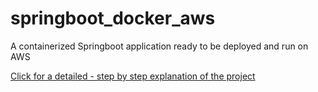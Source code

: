# springboot_docker_aws
A containerized Springboot application ready to be deployed and run on AWS

[Click for a detailed - step by step explanation of the project](https://www.linkedin.com/pulse/dockerizing-spring-boot-module-maven-deploying-them-aws-demirci/)
